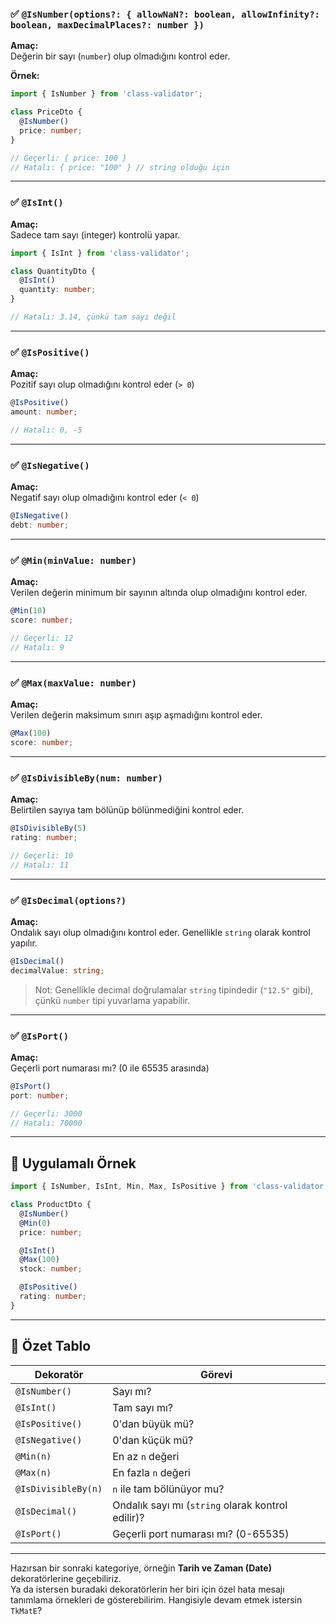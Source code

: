 
### ✅ `@IsNumber(options?: { allowNaN?: boolean, allowInfinity?: boolean, maxDecimalPlaces?: number })`

**Amaç:**  
Değerin bir sayı (`number`) olup olmadığını kontrol eder.

**Örnek:**

```ts
import { IsNumber } from 'class-validator';

class PriceDto {
  @IsNumber()
  price: number;
}
```

```ts
// Geçerli: { price: 100 }
// Hatalı: { price: "100" } // string olduğu için
```

---

### ✅ `@IsInt()`

**Amaç:**  
Sadece tam sayı (integer) kontrolü yapar.

```ts
import { IsInt } from 'class-validator';

class QuantityDto {
  @IsInt()
  quantity: number;
}
```

```ts
// Hatalı: 3.14, çünkü tam sayı değil
```

---

### ✅ `@IsPositive()`

**Amaç:**  
Pozitif sayı olup olmadığını kontrol eder (`> 0`)

```ts
@IsPositive()
amount: number;
```

```ts
// Hatalı: 0, -5
```

---

### ✅ `@IsNegative()`

**Amaç:**  
Negatif sayı olup olmadığını kontrol eder (`< 0`)

```ts
@IsNegative()
debt: number;
```

---

### ✅ `@Min(minValue: number)`

**Amaç:**  
Verilen değerin minimum bir sayının altında olup olmadığını kontrol eder.

```ts
@Min(10)
score: number;
```

```ts
// Geçerli: 12
// Hatalı: 9
```

---

### ✅ `@Max(maxValue: number)`

**Amaç:**  
Verilen değerin maksimum sınırı aşıp aşmadığını kontrol eder.

```ts
@Max(100)
score: number;
```

---

### ✅ `@IsDivisibleBy(num: number)`

**Amaç:**  
Belirtilen sayıya tam bölünüp bölünmediğini kontrol eder.

```ts
@IsDivisibleBy(5)
rating: number;
```

```ts
// Geçerli: 10
// Hatalı: 11
```

---

### ✅ `@IsDecimal(options?)`

**Amaç:**  
Ondalık sayı olup olmadığını kontrol eder. Genellikle `string` olarak kontrol yapılır.

```ts
@IsDecimal()
decimalValue: string;
```

> Not: Genellikle decimal doğrulamalar `string` tipindedir (`"12.5"` gibi), çünkü `number` tipi yuvarlama yapabilir.

---

### ✅ `@IsPort()`

**Amaç:**  
Geçerli port numarası mı? (0 ile 65535 arasında)

```ts
@IsPort()
port: number;
```

```ts
// Geçerli: 3000
// Hatalı: 70000
```

---

## 🧪 Uygulamalı Örnek

```ts
import { IsNumber, IsInt, Min, Max, IsPositive } from 'class-validator';

class ProductDto {
  @IsNumber()
  @Min(0)
  price: number;

  @IsInt()
  @Max(100)
  stock: number;

  @IsPositive()
  rating: number;
}
```

---

## 🔁 Özet Tablo

|Dekoratör|Görevi|
|---|---|
|`@IsNumber()`|Sayı mı?|
|`@IsInt()`|Tam sayı mı?|
|`@IsPositive()`|0'dan büyük mü?|
|`@IsNegative()`|0'dan küçük mü?|
|`@Min(n)`|En az `n` değeri|
|`@Max(n)`|En fazla `n` değeri|
|`@IsDivisibleBy(n)`|`n` ile tam bölünüyor mu?|
|`@IsDecimal()`|Ondalık sayı mı (`string` olarak kontrol edilir)?|
|`@IsPort()`|Geçerli port numarası mı? (0-65535)|

---

Hazırsan bir sonraki kategoriye, örneğin **Tarih ve Zaman (Date)** dekoratörlerine geçebiliriz.  
Ya da istersen buradaki dekoratörlerin her biri için özel hata mesajı tanımlama örnekleri de gösterebilirim. Hangisiyle devam etmek istersin `TkMatE`?
